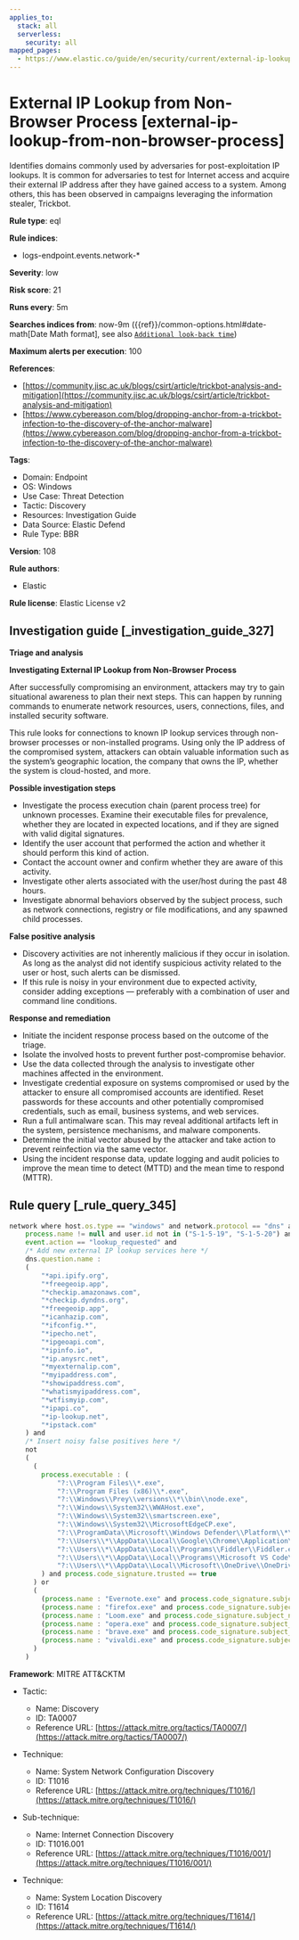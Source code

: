 ```yaml
---
applies_to:
  stack: all
  serverless:
    security: all
mapped_pages:
  - https://www.elastic.co/guide/en/security/current/external-ip-lookup-from-non-browser-process.html
---
```


# External IP Lookup from Non-Browser Process [external-ip-lookup-from-non-browser-process]

Identifies domains commonly used by adversaries for post-exploitation IP lookups. It is common for adversaries to test for Internet access and acquire their external IP address after they have gained access to a system. Among others, this has been observed in campaigns leveraging the information stealer, Trickbot.

**Rule type**: eql

**Rule indices**:

* logs-endpoint.events.network-*

**Severity**: low

**Risk score**: 21

**Runs every**: 5m

**Searches indices from**: now-9m ({{ref}}/common-options.html#date-math[Date Math format], see also [`Additional look-back time`](docs-content://solutions/security/detect-and-alert/create-detection-rule.md#rule-schedule))

**Maximum alerts per execution**: 100

**References**:

* [https://community.jisc.ac.uk/blogs/csirt/article/trickbot-analysis-and-mitigation](https://community.jisc.ac.uk/blogs/csirt/article/trickbot-analysis-and-mitigation)
* [https://www.cybereason.com/blog/dropping-anchor-from-a-trickbot-infection-to-the-discovery-of-the-anchor-malware](https://www.cybereason.com/blog/dropping-anchor-from-a-trickbot-infection-to-the-discovery-of-the-anchor-malware)

**Tags**:

* Domain: Endpoint
* OS: Windows
* Use Case: Threat Detection
* Tactic: Discovery
* Resources: Investigation Guide
* Data Source: Elastic Defend
* Rule Type: BBR

**Version**: 108

**Rule authors**:

* Elastic

**Rule license**: Elastic License v2

## Investigation guide [_investigation_guide_327]

**Triage and analysis**

**Investigating External IP Lookup from Non-Browser Process**

After successfully compromising an environment, attackers may try to gain situational awareness to plan their next steps. This can happen by running commands to enumerate network resources, users, connections, files, and installed security software.

This rule looks for connections to known IP lookup services through non-browser processes or non-installed programs. Using only the IP address of the compromised system, attackers can obtain valuable information such as the system’s geographic location, the company that owns the IP, whether the system is cloud-hosted, and more.

**Possible investigation steps**

* Investigate the process execution chain (parent process tree) for unknown processes. Examine their executable files for prevalence, whether they are located in expected locations, and if they are signed with valid digital signatures.
* Identify the user account that performed the action and whether it should perform this kind of action.
* Contact the account owner and confirm whether they are aware of this activity.
* Investigate other alerts associated with the user/host during the past 48 hours.
* Investigate abnormal behaviors observed by the subject process, such as network connections, registry or file modifications, and any spawned child processes.

**False positive analysis**

* Discovery activities are not inherently malicious if they occur in isolation. As long as the analyst did not identify suspicious activity related to the user or host, such alerts can be dismissed.
* If this rule is noisy in your environment due to expected activity, consider adding exceptions — preferably with a combination of user and command line conditions.

**Response and remediation**

* Initiate the incident response process based on the outcome of the triage.
* Isolate the involved hosts to prevent further post-compromise behavior.
* Use the data collected through the analysis to investigate other machines affected in the environment.
* Investigate credential exposure on systems compromised or used by the attacker to ensure all compromised accounts are identified. Reset passwords for these accounts and other potentially compromised credentials, such as email, business systems, and web services.
* Run a full antimalware scan. This may reveal additional artifacts left in the system, persistence mechanisms, and malware components.
* Determine the initial vector abused by the attacker and take action to prevent reinfection via the same vector.
* Using the incident response data, update logging and audit policies to improve the mean time to detect (MTTD) and the mean time to respond (MTTR).


## Rule query [_rule_query_345]

```js
network where host.os.type == "windows" and network.protocol == "dns" and
    process.name != null and user.id not in ("S-1-5-19", "S-1-5-20") and
    event.action == "lookup_requested" and
    /* Add new external IP lookup services here */
    dns.question.name :
    (
        "*api.ipify.org",
        "*freegeoip.app",
        "*checkip.amazonaws.com",
        "*checkip.dyndns.org",
        "*freegeoip.app",
        "*icanhazip.com",
        "*ifconfig.*",
        "*ipecho.net",
        "*ipgeoapi.com",
        "*ipinfo.io",
        "*ip.anysrc.net",
        "*myexternalip.com",
        "*myipaddress.com",
        "*showipaddress.com",
        "*whatismyipaddress.com",
        "*wtfismyip.com",
        "*ipapi.co",
        "*ip-lookup.net",
        "*ipstack.com"
    ) and
    /* Insert noisy false positives here */
    not
    (
      (
        process.executable : (
            "?:\\Program Files\\*.exe",
            "?:\\Program Files (x86)\\*.exe",
            "?:\\Windows\\Prey\\versions\\*\\bin\\node.exe",
            "?:\\Windows\\System32\\WWAHost.exe",
            "?:\\Windows\\System32\\smartscreen.exe",
            "?:\\Windows\\System32\\MicrosoftEdgeCP.exe",
            "?:\\ProgramData\\Microsoft\\Windows Defender\\Platform\\*\\MsMpEng.exe",
            "?:\\Users\\*\\AppData\\Local\\Google\\Chrome\\Application\\chrome.exe",
            "?:\\Users\\*\\AppData\\Local\\Programs\\Fiddler\\Fiddler.exe",
            "?:\\Users\\*\\AppData\\Local\\Programs\\Microsoft VS Code\\Code.exe",
            "?:\\Users\\*\\AppData\\Local\\Microsoft\\OneDrive\\OneDrive.exe"
        ) and process.code_signature.trusted == true
      ) or
      (
        (process.name : "Evernote.exe" and process.code_signature.subject_name : "Evernote Corporation" and process.code_signature.trusted == true) or
        (process.name : "firefox.exe" and process.code_signature.subject_name : "Mozilla Corporation" and process.code_signature.trusted == true) or
        (process.name : "Loom.exe" and process.code_signature.subject_name : "Loom, Inc." and process.code_signature.trusted == true) or
        (process.name : "opera.exe" and process.code_signature.subject_name : "Opera Norway AS" and process.code_signature.trusted == true) or
        (process.name : "brave.exe" and process.code_signature.subject_name : "Brave Software, Inc." and process.code_signature.trusted == true) or
        (process.name : "vivaldi.exe" and process.code_signature.subject_name : "Vivaldi Technologies AS" and process.code_signature.trusted == true)
      )
    )
```

**Framework**: MITRE ATT&CKTM

* Tactic:

    * Name: Discovery
    * ID: TA0007
    * Reference URL: [https://attack.mitre.org/tactics/TA0007/](https://attack.mitre.org/tactics/TA0007/)

* Technique:

    * Name: System Network Configuration Discovery
    * ID: T1016
    * Reference URL: [https://attack.mitre.org/techniques/T1016/](https://attack.mitre.org/techniques/T1016/)

* Sub-technique:

    * Name: Internet Connection Discovery
    * ID: T1016.001
    * Reference URL: [https://attack.mitre.org/techniques/T1016/001/](https://attack.mitre.org/techniques/T1016/001/)

* Technique:

    * Name: System Location Discovery
    * ID: T1614
    * Reference URL: [https://attack.mitre.org/techniques/T1614/](https://attack.mitre.org/techniques/T1614/)



